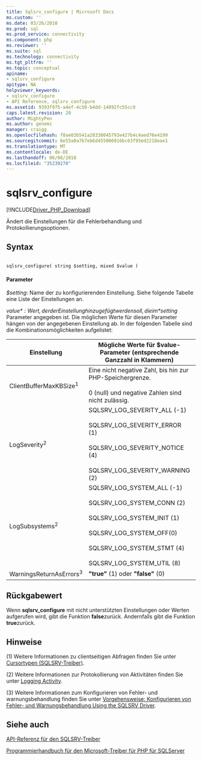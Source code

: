 ```yaml
---
title: Sqlsrv_configure | Microsoft Docs
ms.custom: ''
ms.date: 03/26/2018
ms.prod: sql
ms.prod_service: connectivity
ms.component: php
ms.reviewer: ''
ms.suite: sql
ms.technology: connectivity
ms.tgt_pltfrm: ''
ms.topic: conceptual
apiname:
- sqlsrv_configure
apitype: NA
helpviewer_keywords:
- sqlsrv_configure
- API Reference, sqlsrv_configure
ms.assetid: 9393f975-a4ef-4c50-b4dd-14892fc55cc9
caps.latest.revision: 20
author: MightyPen
ms.author: genemi
manager: craigg
ms.openlocfilehash: f8ae03b541a28330045793e427b4c4aed76e4199
ms.sourcegitcommit: 6e55a0a7b7eb6d455006916bc63f93ed2218eae1
ms.translationtype: MT
ms.contentlocale: de-DE
ms.lasthandoff: 06/08/2018
ms.locfileid: "35239270"
---
```

# <a name="sqlsrvconfigure"></a>sqlsrv_configure
[!INCLUDE[Driver_PHP_Download](../../includes/driver_php_download.md)]

Ändert die Einstellungen für die Fehlerbehandlung und Protokollierungsoptionen.  
  
## <a name="syntax"></a>Syntax  
  
```  
  
sqlsrv_configure( string $setting, mixed $value )  
```  
  
#### <a name="parameters"></a>Parameter  
*$setting*: Name der zu konfigurierenden Einstellung. Siehe folgende Tabelle eine Liste der Einstellungen an.  
  
*$value*: Wert, der der Einstellung hinzugefügt werden soll, die im *$setting* Parameter angegeben ist. Die möglichen Werte für diesen Parameter hängen von der angegebenen Einstellung ab. In der folgenden Tabelle sind die Kombinationsmöglichkeiten aufgelistet:  
  
|Einstellung|Mögliche Werte für $value-Parameter (entsprechende Ganzzahl in Klammern)|Standardwert|  
|-----------|------------------------------------------------------------------------------|-----------------|  
|ClientBufferMaxKBSize<sup>1</sup>|Eine nicht negative Zahl, bis hin zur PHP-Speichergrenze.<br /><br />0 (null) und negative Zahlen sind nicht zulässig.|10240 KB|  
|LogSeverity<sup>2</sup>|SQLSRV_LOG_SEVERITY_ALL (-1)<br /><br />SQLSRV_LOG_SEVERITY_ERROR (1)<br /><br />SQLSRV_LOG_SEVERITY_NOTICE (4)<br /><br />SQLSRV_LOG_SEVERITY_WARNING (2)|SQLSRV_LOG_SEVERITY_ERROR (1)|  
|LogSubsystems<sup>2</sup>|SQLSRV_LOG_SYSTEM_ALL (-1)<br /><br />SQLSRV_LOG_SYSTEM_CONN (2)<br /><br />SQLSRV_LOG_SYSTEM_INIT (1)<br /><br />SQLSRV_LOG_SYSTEM_OFF(0)<br /><br />SQLSRV_LOG_SYSTEM_STMT (4)<br /><br />SQLSRV_LOG_SYSTEM_UTIL (8)|SQLSRV_LOG_SYSTEM_OFF(0)|  
|WarningsReturnAsErrors<sup>3</sup>|**"true"** (1) oder **"false"** (0)|**"true"** (1)|  
  
## <a name="return-value"></a>Rückgabewert  
Wenn **sqlsrv_configure** mit nicht unterstützten Einstellungen oder Werten aufgerufen wird, gibt die Funktion **false**zurück. Andernfalls gibt die Funktion **true**zurück.  
  
## <a name="remarks"></a>Hinweise  
(1) Weitere Informationen zu clientseitigen Abfragen finden Sie unter [Cursortypen &#40;SQLSRV-Treiber&#41;](../../connect/php/cursor-types-sqlsrv-driver.md).  
  
(2) Weitere Informationen zur Protokollierung von Aktivitäten finden Sie unter [Logging Activity](../../connect/php/logging-activity.md).  
  
(3) Weitere Informationen zum Konfigurieren von Fehler- und warnungsbehandlung finden Sie unter [Vorgehensweise: Konfigurieren von Fehler- und Warnungsbehandlung Using the SQLSRV Driver](../../connect/php/how-to-configure-error-and-warning-handling-using-the-sqlsrv-driver.md).  
  
## <a name="see-also"></a>Siehe auch  
[API-Referenz für den SQLSRV-Treiber](../../connect/php/sqlsrv-driver-api-reference.md)

[Programmierhandbuch für den Microsoft-Treiber für PHP für SQLServer](../../connect/php/programming-guide-for-php-sql-driver.md) 
  
